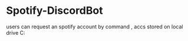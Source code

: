 # Spotify-DiscordBot
users can request an spotify account by command , accs stored on local drive C:

